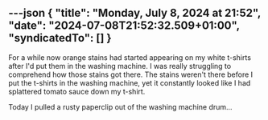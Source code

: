---json
{
  "title": "Monday, July 8, 2024 at 21:52",
  "date": "2024-07-08T21:52:32.509+01:00",
  "syndicatedTo": []
}
---

For a while now orange stains had started appearing on my white t-shirts after I'd put them in the washing machine. I was really struggling to comprehend how those stains got there. The stains weren't there before I put the t-shirts in the washing machine, yet it constantly looked like I had splattered tomato sauce down my t-shirt.

Today I pulled a rusty paperclip out of the washing machine drum...
